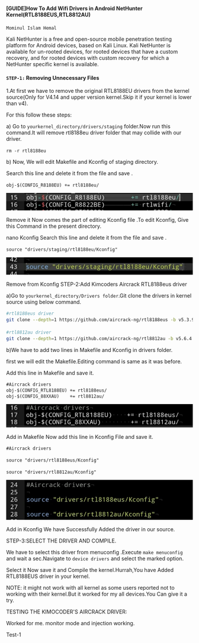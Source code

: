 #### [GUIDE]How To Add Wifi Drivers in Android NetHunter Kernel(RTL8188EUS,RTL8812AU)
`Mominul Islam Hemal`

Kali NetHunter is a free and open-source mobile penetration testing platform for Android devices, based on Kali Linux. Kali NetHunter is available for un-rooted devices, for rooted devices that have a custom recovery, and for rooted devices with custom recovery for which a NetHunter specific kernel is available. 

#### `STEP-1:` Removing Unnecessary Files

1.At first we have to remove the original RTL8188EU drivers from the kernel source(Only for V4.14 and upper version kernel.Skip it if your kernel is lower than v4).

For this follow these steps:

a) Go to `yourkernel_directory/drivers/staging` folder.Now run this command.It will remove rtl8188eu driver folder that may collide with our driver.

`rm -r rtl8188eu`

b) Now, We will edit Makefile and Kconfig of staging directory.

Search this line and delete it from the file and save .

`obj-$(CONFIG_R8188EU) += rtl8188eu/`


![RemoveMakefile](/image/IMG_20210102_235214-01.jpeg)

Remove it
Now comes the part of editing Kconfig file .To edit Kconfig, Give this Command in the present directory.

nano Kconfig
Search this line and delete it from the file and save .

`source "drivers/staging/rtl8188eu/Kconfig"`

![RemoveKconfig](/image/IMG_20210102_235147-01.jpeg)

Remove from Kconfig
STEP-2:Add Kimcoders Aircrack RTL8188eus driver

a)Go to `yourkernel_directory/Drivers folder`.Git clone the drivers in kernel source using below command.
```sh
#rtl8188eus driver
git clone --depth=1 https://github.com/aircrack-ng/rtl8188eus -b v5.3.9

#rtl8812au driver
git clone --depth=1 https://github.com/aircrack-ng/rtl8812au -b v5.6.4.2
```
b)We have to add two lines in Makefile and Kconfig in drivers folder.

first we will edit the Makefile.Editing command is same as it was before.

Add this line in Makefile and save it.

```
#Aircrack drivers
obj-$(CONFIG_RTL8188EU) += rtl8188eus/
obj-$(CONFIG_88XXAU)    += rtl8812au/
```
![Makefile](/image/IMG_20210102_235118-01.jpeg)
                         
Add in Makefile
Now add this line in Kconfig File and save it.

```
#Aircrack drivers

source "drivers/rtl8188eus/Kconfig"

source "drivers/rtl8812au/Kconfig"

```
![Kconfig File](/image/IMG_20210102_235040-01.jpeg)

Add in Kconfig
We have Successfully Added the driver in our source.

STEP-3:SELECT THE DRIVER AND COMPILE.

We have to select this driver from menuconfig .Execute `make menuconfig` and wait a sec.Navigate to `device drivers` and select the marked option.



Select it
Now save it and Compile the kernel.Hurrah,You have Added RTL8188EUS driver in your kernel.

NOTE: it might not work with all kernel as some users reported not to working with their kernel.But it worked for my all devices.You Can give it a try.



TESTING THE KIMOCODER'S AIRCRACK DRIVER:

Worked for me. monitor mode and injection working.


Test-1


